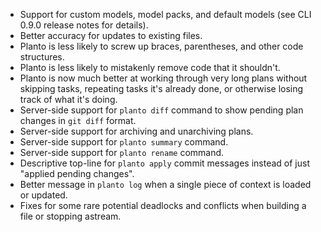 - Support for custom models, model packs, and default models (see CLI 0.9.0 release notes for details).
- Better accuracy for updates to existing files.
- Planto is less likely to screw up braces, parentheses, and other code structures.
- Planto is less likely to mistakenly remove code that it shouldn't.
- Planto is now much better at working through very long plans without skipping tasks, repeating tasks it's already done, or otherwise losing track of what it's doing.
- Server-side support for `planto diff` command to show pending plan changes in `git diff` format.
- Server-side support for archiving and unarchiving plans.
- Server-side support for `planto summary` command.
- Server-side support for `planto rename` command.
- Descriptive top-line for `planto apply` commit messages instead of just "applied pending changes".
- Better message in `planto log` when a single piece of context is loaded or updated.
- Fixes for some rare potential deadlocks and conflicts when building a file or stopping astream.